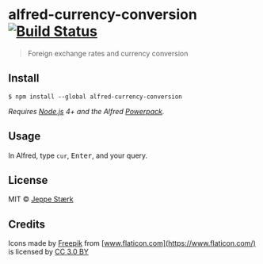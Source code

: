 # alfred-currency-conversion [![Build Status](https://travis-ci.org/jeppestaerk/alfred-currency-conversion.svg?branch=master)](https://travis-ci.org/jeppestaerk/alfred-currency-conversion)

> Foreign exchange rates and currency conversion


## Install

```
$ npm install --global alfred-currency-conversion
```

*Requires [Node.js](https://nodejs.org) 4+ and the Alfred [Powerpack](https://www.alfredapp.com/powerpack/).*


## Usage

In Alfred, type `cur`, <kbd>Enter</kbd>, and your query.


## License

MIT © [Jeppe Stærk](https://staerk.io)


## Credits

Icons made by [Freepik](http://www.freepik.com) from [www.flaticon.com](https://www.flaticon.com/) is licensed by [CC 3.0 BY](http://creativecommons.org/licenses/by/3.0/)
